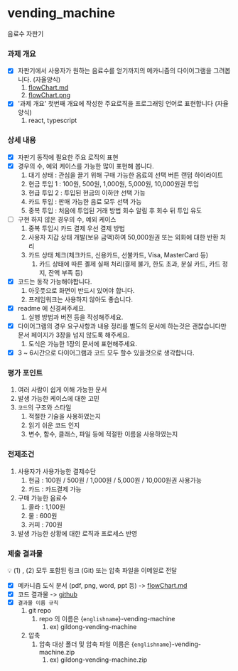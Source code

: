 # vending_machine
음료수 자판기

### 과제 개요
-[x] 자판기에서 사용자가 원하는 음료수를 얻기까지의 메카니즘의 다이어그램을 그려봅니다. (자율양식)
  1. [flowChart.md](docs/flowChart.md)
  2. [flowChart.png](docs/flowChart.png)
-[x] '과제 개요' 첫번째 개요에 작성한 주요로직을 프로그래밍 언어로 표현합니다 (자율양식)
  1. react, typescript 

### 상세 내용
-[x] 자판기 동작에 필요한 주요 로직의 표현
-[x] 경우의 수, 예외 케이스를 가능한 많이 표현해 봅니다.
  1. 대기 상태 : 관심을 끌기 위해 구매 가능한 음료의 선택 버튼 랜덤 하이라이트
  2. 현금 투입 1 : 100원, 500원, 1,000원, 5,000원, 10,000원권 투입
  3. 현급 투입 2 : 투입된 현금의 이하만 선택 가능
  4. 카드 투입 : 판매 가능한 음료 모두 선택 가능
  5. 중복 투입 : 처음에 투입된 거래 방법 회수 알림 후 회수 뒤 투입 유도
- [ ] 구현 하지 않은 경우의 수, 예외 케이스
  1. 중복 투입시 카드 결제 우선 결제 방법
  2. 사용자 지갑 상태 개발(보유 금액)하여 50,000원권 또는 외화에 대한 반환 처리
  3. 카드 상태 체크(체크카드, 신용카드, 선불카드, Visa, MasterCard 등)
     1. 카드 상태에 따른 곌제 실패 처리(결제 불가, 한도 초과, 분실 카드, 카드 정지, 잔액 부족 등)
-[x] 코드는 동작 가능해야합니다.
    1. 아웃풋으로 화면이 반드시 있어야 합니다.
    2. 프레임워크는 사용하지 않아도 좋습니다.
-[x] readme 에 신경써주세요.
    1. 실행 방법과 버전 등을 작성해주세요.
-[x] 다이어그램의 경우 요구사항과 내용 정리를 별도의 문서에 하는것은 괜찮습니다만 문서 페이지가 3장을 넘지 않도록 해주세요.
    1. 도식은 가능한 1장의 문서에 표현해주세요.
-[x] 3 ~ 6시간으로 다이어그램과 코드 모두 할수 있을것으로 생각합니다.

### 평가 포인트

1. 여러 사람이 쉽게 이해 가능한 문서
2. 발생 가능한 케이스에 대한 고민
3. `코드`의 구조와 스타일
    1. 적절한 기술을 사용하였는지
    2. 읽기 쉬운 코드 인지
    3. 변수, 함수, 클래스, 파일 등에 적절한 이름을 사용하였는지

### 전제조건

1. 사용자가 사용가능한 결제수단
    1. 현금 : 100원 / 500원 / 1,000원 / 5,000원 / 10,000원권 사용가능
    2. 카드 : 카드결제 가능
2. 구매 가능한 음료수
    1. 콜라 : 1,100원
    2. 물 : 600원
    3. 커피 : 700원
3. 발생 가능한 상황에 대한 로직과 프로세스 반영

### 제출 결과물

<aside>
💡 (1) , (2) 모두 포함된 링크 (Git) 또는 압축 파일을 이메일로 전달

</aside>

-[x] 메카니즘 도식 문서 (pdf, png, word, ppt 등) -> [flowChart.md](docs/flowChart.md)
-[x] 코드 결과물 -> [github](https://github.com/cokeys90/yoonsoo-vending-machine)
-[x] `결과물 이름 규칙`
    1. git repo
        1. repo 의 이름은 {`englishname`}-vending-machine
            1. ex) gildong-vending-machine
    2. 압축
        1. 압축 대상 폴더 및 압축 파일 이름은 {`englishname`}-vending-machine.zip
            1. ex) gildong-vending-machine.zip
